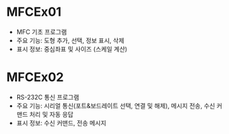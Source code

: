 # MFCEx01 
- MFC 기초 프로그램
- 주요 기능: 도형 추가, 선택, 정보 표시, 삭제
- 표시 정보: 중심좌표 및 사이즈 (스케일 계산)

# MFCEx02
- RS-232C 통신 프로그램
- 주요 기능: 시리얼 통신(포트&보드레이트 선택, 연결 및 해제), 메시지 전송, 수신 커맨드 처리 및 자동 응답
- 표시 정보: 수신 커맨드, 전송 메시지
